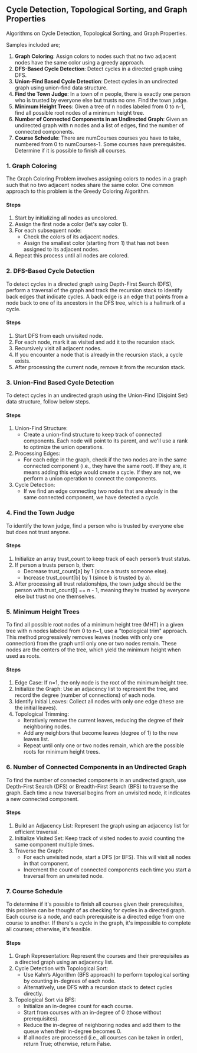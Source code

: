 ## Cycle Detection, Topological Sorting, and Graph Properties
Algorithms on Cycle Detection, Topological Sorting, and Graph Properties.

Samples included are;
1. <b>Graph Coloring</b>: Assign colors to nodes such that no two adjacent nodes have the same color using a greedy approach.
2. <b>DFS-Based Cycle Detection</b>: Detect cycles in a directed graph using DFS.
3. <b>Union-Find Based Cycle Detection</b>: Detect cycles in an undirected graph using union-find data structure.
4. <b>Find the Town Judge</b>: In a town of n people, there is exactly one person who is trusted by everyone else but trusts no one. Find the town judge.
5. <b>Minimum Height Trees</b>: Given a tree of n nodes labeled from 0 to n-1, find all possible root nodes of a minimum height tree.
6. <b>Number of Connected Components in an Undirected Graph</b>: Given an undirected graph with n nodes and a list of edges, find the number of connected components.
7. <b>Course Schedule</b>: There are numCourses courses you have to take, numbered from 0 to numCourses-1. Some courses have prerequisites. Determine if it is possible to finish all courses.



### 1. Graph Coloring
The Graph Coloring Problem involves assigning colors to nodes in a graph such that no two adjacent nodes share the same color. One common approach to this problem is the Greedy Coloring Algorithm.

#### Steps
1. Start by initializing all nodes as uncolored.
2. Assign the first node a color (let's say color 1).
3. For each subsequent node:
    - Check the colors of its adjacent nodes.
    - Assign the smallest color (starting from 1) that has not been assigned to its adjacent nodes.
4. Repeat this process until all nodes are colored.

### 2. DFS-Based Cycle Detection
To detect cycles in a directed graph using Depth-First Search (DFS), perform a traversal of the graph and track the recursion stack to identify back edges that indicate cycles. A back edge is an edge that points from a node back to one of its ancestors in the DFS tree, which is a hallmark of a cycle.

#### Steps
1. Start DFS from each unvisited node.
2. For each node, mark it as visited and add it to the recursion stack.
3. Recursively visit all adjacent nodes.
4. If you encounter a node that is already in the recursion stack, a cycle exists.
5. After processing the current node, remove it from the recursion stack.

### 3. Union-Find Based Cycle Detection
To detect cycles in an undirected graph using the Union-Find (Disjoint Set) data structure, follow below steps.

#### Steps
1. Union-Find Structure:
    - Create a union-find structure to keep track of connected components. Each node will point to its parent, and we'll use a rank to optimize the union operations.
2. Processing Edges:
    - For each edge in the graph, check if the two nodes are in the same connected component (i.e., they have the same root). If they are, it means adding this edge would create a cycle. If they are not, we perform a union operation to connect the components.
3. Cycle Detection:
    - If we find an edge connecting two nodes that are already in the same connected component, we have detected a cycle.

### 4. Find the Town Judge
To identify the town judge, find a person who is trusted by everyone else but does not trust anyone.

#### Steps
1. Initialize an array trust_count to keep track of each person’s trust status.
2. If person a trusts person b, then:
    - Decrease trust_count[a] by 1 (since a trusts someone else).
    - Increase trust_count[b] by 1 (since b is trusted by a).
3. After processing all trust relationships, the town judge should be the person with trust_count[i] == n - 1, meaning they’re trusted by everyone else but trust no one themselves.

### 5. Minimum Height Trees
To find all possible root nodes of a minimum height tree (MHT) in a given tree with n nodes labeled from 0 to n−1, use a "topological trim" approach. This method progressively removes leaves (nodes with only one connection) from the graph until only one or two nodes remain. These nodes are the centers of the tree, which yield the minimum height when used as roots.

#### Steps
1. Edge Case: If n=1, the only node is the root of the minimum height tree.
2. Initialize the Graph: Use an adjacency list to represent the tree, and record the degree (number of connections) of each node.
3. Identify Initial Leaves: Collect all nodes with only one edge (these are the initial leaves).
4. Topological Trimming:
    - Iteratively remove the current leaves, reducing the degree of their neighboring nodes.
    - Add any neighbors that become leaves (degree of 1) to the new leaves list.
    - Repeat until only one or two nodes remain, which are the possible roots for minimum height trees.

### 6. Number of Connected Components in an Undirected Graph
To find the number of connected components in an undirected graph, use Depth-First Search (DFS) or Breadth-First Search (BFS) to traverse the graph. Each time a new traversal begins from an unvisited node, it indicates a new connected component.

#### Steps
1. Build an Adjacency List: Represent the graph using an adjacency list for efficient traversal.
2. Initialize Visited Set: Keep track of visited nodes to avoid counting the same component multiple times.
3. Traverse the Graph:
    - For each unvisited node, start a DFS (or BFS). This will visit all nodes in that component.
    - Increment the count of connected components each time you start a traversal from an unvisited node.

### 7. Course Schedule
To determine if it's possible to finish all courses given their prerequisites, this problem can be thought of as checking for cycles in a directed graph. Each course is a node, and each prerequisite is a directed edge from one course to another. If there's a cycle in the graph, it's impossible to complete all courses; otherwise, it's feasible.

#### Steps
1. Graph Representation: Represent the courses and their prerequisites as a directed graph using an adjacency list.
2. Cycle Detection with Topological Sort:
    - Use Kahn’s Algorithm (BFS approach) to perform topological sorting by counting in-degrees of each node.
    - Alternatively, use DFS with a recursion stack to detect cycles directly.
3. Topological Sort via BFS:
    - Initialize an in-degree count for each course.
    - Start from courses with an in-degree of 0 (those without prerequisites).
    - Reduce the in-degree of neighboring nodes and add them to the queue when their in-degree becomes 0.
    - If all nodes are processed (i.e., all courses can be taken in order), return True; otherwise, return False.